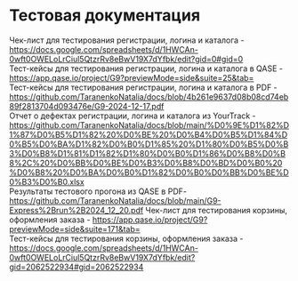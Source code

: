 # Тестовая документация
Чек-лист для тестирования регистрации, логина и каталога - https://docs.google.com/spreadsheets/d/1HWCAn-0wft0OWELoLrCiul5QtzrRv8eBwV19X7dYfbk/edit?gid=0#gid=0  
Тест-кейсы для тестирования регистрации, логина и каталога в QASE - https://app.qase.io/project/G9?previewMode=side&suite=25&tab=  
Тест-кейсы для тестирования регистрации, логина и каталога в PDF -https://github.com/TaranenkoNatalia/docs/blob/4b261e9637d08b08cd74eb89f2813704d093476e/G9-2024-12-17.pdf  
Отчет о дефектах регистрации, логина и каталога из YourTrack - 
https://github.com/TaranenkoNatalia/docs/blob/main/%D0%9E%D1%82%D1%87%D0%B5%D1%82%20%D0%BE%20%D0%B4%D0%B5%D1%84%D0%B5%D0%BA%D1%82%D0%B0%D1%85%20%D1%80%D0%B5%D0%B3%D0%B8%D1%81%D1%82%D1%80%D0%B0%D1%86%D0%B8%D0%B8%2C%20%D0%BB%D0%BE%D0%B3%D0%B8%D0%BD%D0%B0%20%D0%B8%20%D0%BA%D0%B0%D1%82%D0%B0%D0%BB%D0%BE%D0%B3%D0%B0.xlsx  
Результаты тестового прогона из QASE в PDF- https://github.com/TaranenkoNatalia/docs/blob/main/G9-Express%2Brun%2B2024_12_20.pdf
Чек-лист для тестирования корзины, оформления заказа - https://app.qase.io/project/G9?previewMode=side&suite=171&tab=  
Тест-кейсы для тестирования корзины, оформления заказа - https://docs.google.com/spreadsheets/d/1HWCAn-0wft0OWELoLrCiul5QtzrRv8eBwV19X7dYfbk/edit?gid=2062522934#gid=2062522934
